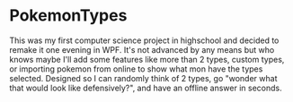 # PokemonTypes
This was my first computer science project in highschool and decided to remake it one evening in WPF. 
It's not advanced by any means but who knows maybe I'll add some features like more than 2 types, custom types, or importing pokemon from online to show what mon have the types selected. 
Designed so I can randomly think of 2 types, go "wonder what that would look like defensively?", and have an offline answer in seconds. 
